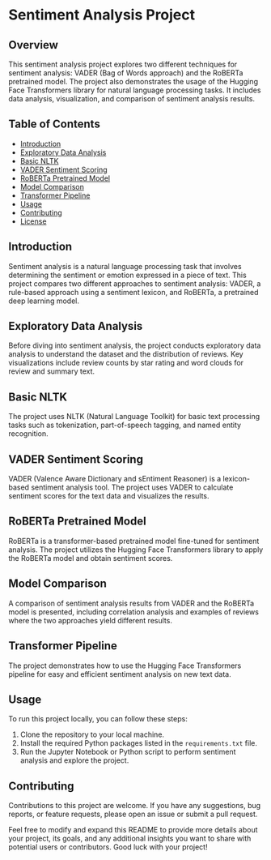 # Sentiment Analysis Project

## Overview

This sentiment analysis project explores two different techniques for sentiment analysis: VADER (Bag of Words approach) and the RoBERTa pretrained model. The project also demonstrates the usage of the Hugging Face Transformers library for natural language processing tasks. It includes data analysis, visualization, and comparison of sentiment analysis results.

## Table of Contents

- [Introduction](#introduction)
- [Exploratory Data Analysis](#exploratory-data-analysis)
- [Basic NLTK](#basic-nltk)
- [VADER Sentiment Scoring](#vader-sentiment-scoring)
- [RoBERTa Pretrained Model](#roberta-pretrained-model)
- [Model Comparison](#model-comparison)
- [Transformer Pipeline](#transformer-pipeline)
- [Usage](#usage)
- [Contributing](#contributing)
- [License](#license)

## Introduction

Sentiment analysis is a natural language processing task that involves determining the sentiment or emotion expressed in a piece of text. This project compares two different approaches to sentiment analysis: VADER, a rule-based approach using a sentiment lexicon, and RoBERTa, a pretrained deep learning model.

## Exploratory Data Analysis

Before diving into sentiment analysis, the project conducts exploratory data analysis to understand the dataset and the distribution of reviews. Key visualizations include review counts by star rating and word clouds for review and summary text.

## Basic NLTK

The project uses NLTK (Natural Language Toolkit) for basic text processing tasks such as tokenization, part-of-speech tagging, and named entity recognition.

## VADER Sentiment Scoring

VADER (Valence Aware Dictionary and sEntiment Reasoner) is a lexicon-based sentiment analysis tool. The project uses VADER to calculate sentiment scores for the text data and visualizes the results.

## RoBERTa Pretrained Model

RoBERTa is a transformer-based pretrained model fine-tuned for sentiment analysis. The project utilizes the Hugging Face Transformers library to apply the RoBERTa model and obtain sentiment scores.

## Model Comparison

A comparison of sentiment analysis results from VADER and the RoBERTa model is presented, including correlation analysis and examples of reviews where the two approaches yield different results.

## Transformer Pipeline

The project demonstrates how to use the Hugging Face Transformers pipeline for easy and efficient sentiment analysis on new text data.

## Usage

To run this project locally, you can follow these steps:

1. Clone the repository to your local machine.
2. Install the required Python packages listed in the `requirements.txt` file.
3. Run the Jupyter Notebook or Python script to perform sentiment analysis and explore the project.

## Contributing

Contributions to this project are welcome. If you have any suggestions, bug reports, or feature requests, please open an issue or submit a pull request.

Feel free to modify and expand this README to provide more details about your project, its goals, and any additional insights you want to share with potential users or contributors. Good luck with your project!
